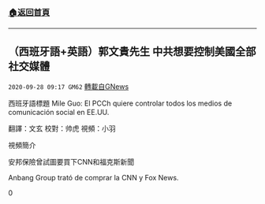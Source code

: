 ###  [:house:返回首頁](https://github.com/ourhimalayas/txt)
---

## （西班牙語+英語）郭文貴先生 中共想要控制美國全部社交媒體
`2020-09-28 09:17 GM62` [轉載自GNews](https://gnews.org/zh-hant/387464/)

西班牙語標題 Mile Guo: El PCCh quiere controlar todos los medios de comunicación social en EE.UU.

翻譯：文玄 校對：帅虎 視頻：小羽

視頻簡介

安邦保險曾試圖要買下CNN和福克斯新聞

Anbang Group trató de comprar la CNN y Fox News.

0
